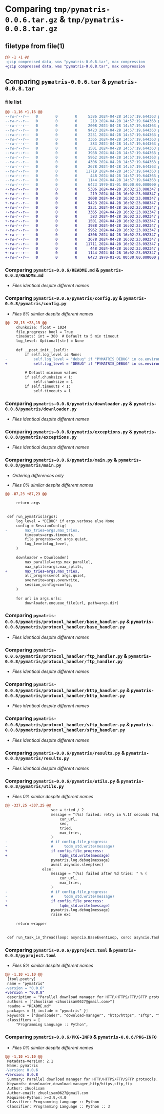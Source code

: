 # Comparing `tmp/pymatris-0.0.6.tar.gz` & `tmp/pymatris-0.0.8.tar.gz`

## filetype from file(1)

```diff
@@ -1 +1 @@
-gzip compressed data, was "pymatris-0.0.6.tar", max compression
+gzip compressed data, was "pymatris-0.0.8.tar", max compression
```

## Comparing `pymatris-0.0.6.tar` & `pymatris-0.0.8.tar`

### file list

```diff
@@ -1,16 +1,16 @@
--rw-r--r--   0        0        0     5386 2024-04-28 14:57:19.644363 pymatris-0.0.6/README.md
--rw-r--r--   0        0        0      219 2024-04-28 14:57:19.644363 pymatris-0.0.6/pymatris/__init__.py
--rw-r--r--   0        0        0     2008 2024-04-28 14:57:19.644363 pymatris-0.0.6/pymatris/config.py
--rw-r--r--   0        0        0     9423 2024-04-28 14:57:19.644363 pymatris-0.0.6/pymatris/downloader.py
--rw-r--r--   0        0        0     2231 2024-04-28 14:57:19.644363 pymatris-0.0.6/pymatris/exceptions.py
--rw-r--r--   0        0        0     3365 2024-04-28 14:57:19.644363 pymatris-0.0.6/pymatris/main.py
--rw-r--r--   0        0        0      383 2024-04-28 14:57:19.644363 pymatris-0.0.6/pymatris/protocol_handler/__init__.py
--rw-r--r--   0        0        0     1501 2024-04-28 14:57:19.644363 pymatris-0.0.6/pymatris/protocol_handler/base_handler.py
--rw-r--r--   0        0        0     3988 2024-04-28 14:57:19.644363 pymatris-0.0.6/pymatris/protocol_handler/ftp_handler.py
--rw-r--r--   0        0        0     5962 2024-04-28 14:57:19.644363 pymatris-0.0.6/pymatris/protocol_handler/http_handler.py
--rw-r--r--   0        0        0     4306 2024-04-28 14:57:19.644363 pymatris-0.0.6/pymatris/protocol_handler/sftp_handler.py
--rw-r--r--   0        0        0     2678 2024-04-28 14:57:19.644363 pymatris-0.0.6/pymatris/results.py
--rw-r--r--   0        0        0    11719 2024-04-28 14:57:19.644363 pymatris-0.0.6/pymatris/utils.py
--rw-r--r--   0        0        0      448 2024-04-28 14:57:19.644363 pymatris-0.0.6/pymatris/write_worker.py
--rw-r--r--   0        0        0     1144 2024-04-28 14:57:19.644363 pymatris-0.0.6/pyproject.toml
--rw-r--r--   0        0        0     6423 1970-01-01 00:00:00.000000 pymatris-0.0.6/PKG-INFO
+-rw-r--r--   0        0        0     5386 2024-04-28 16:02:23.088347 pymatris-0.0.8/README.md
+-rw-r--r--   0        0        0      219 2024-04-28 16:02:23.088347 pymatris-0.0.8/pymatris/__init__.py
+-rw-r--r--   0        0        0     2008 2024-04-28 16:02:23.088347 pymatris-0.0.8/pymatris/config.py
+-rw-r--r--   0        0        0     9423 2024-04-28 16:02:23.088347 pymatris-0.0.8/pymatris/downloader.py
+-rw-r--r--   0        0        0     2231 2024-04-28 16:02:23.092347 pymatris-0.0.8/pymatris/exceptions.py
+-rw-r--r--   0        0        0     3365 2024-04-28 16:02:23.092347 pymatris-0.0.8/pymatris/main.py
+-rw-r--r--   0        0        0      383 2024-04-28 16:02:23.092347 pymatris-0.0.8/pymatris/protocol_handler/__init__.py
+-rw-r--r--   0        0        0     1501 2024-04-28 16:02:23.092347 pymatris-0.0.8/pymatris/protocol_handler/base_handler.py
+-rw-r--r--   0        0        0     3988 2024-04-28 16:02:23.092347 pymatris-0.0.8/pymatris/protocol_handler/ftp_handler.py
+-rw-r--r--   0        0        0     5962 2024-04-28 16:02:23.092347 pymatris-0.0.8/pymatris/protocol_handler/http_handler.py
+-rw-r--r--   0        0        0     4306 2024-04-28 16:02:23.092347 pymatris-0.0.8/pymatris/protocol_handler/sftp_handler.py
+-rw-r--r--   0        0        0     2678 2024-04-28 16:02:23.092347 pymatris-0.0.8/pymatris/results.py
+-rw-r--r--   0        0        0    11711 2024-04-28 16:02:23.092347 pymatris-0.0.8/pymatris/utils.py
+-rw-r--r--   0        0        0      448 2024-04-28 16:02:23.092347 pymatris-0.0.8/pymatris/write_worker.py
+-rw-r--r--   0        0        0     1144 2024-04-28 16:02:23.092347 pymatris-0.0.8/pyproject.toml
+-rw-r--r--   0        0        0     6423 1970-01-01 00:00:00.000000 pymatris-0.0.8/PKG-INFO
```

### Comparing `pymatris-0.0.6/README.md` & `pymatris-0.0.8/README.md`

 * *Files identical despite different names*

### Comparing `pymatris-0.0.6/pymatris/config.py` & `pymatris-0.0.8/pymatris/config.py`

 * *Files 8% similar despite different names*

```diff
@@ -28,15 +28,15 @@
     chunksize: float = 1024
     file_progress: bool = True
     timeouts: int = 300  # Default to 5 min timeout
     log_level: Optional[str] = None
 
     def __post_init__(self):
         if self.log_level is None:
-            self.log_level = "debug" if "PYMATRIS_DEBUG" in os.environ else None
+            self.log_level = "DEBUG" if "PYMATRIS_DEBUG" in os.environ else None
 
         # Default minimum values
         if self.chunksize < 1:
             self.chunksize = 1
         if self.timeouts < 1:
             self.timeouts = 1
```

### Comparing `pymatris-0.0.6/pymatris/downloader.py` & `pymatris-0.0.8/pymatris/downloader.py`

 * *Files identical despite different names*

### Comparing `pymatris-0.0.6/pymatris/exceptions.py` & `pymatris-0.0.8/pymatris/exceptions.py`

 * *Files identical despite different names*

### Comparing `pymatris-0.0.6/pymatris/main.py` & `pymatris-0.0.8/pymatris/main.py`

 * *Ordering differences only*

 * *Files 0% similar despite different names*

```diff
@@ -87,23 +87,23 @@
 
     return args
 
 
 def run_pymatris(args):
     log_level = "DEBUG" if args.verbose else None
     config = SessionConfig(
-        max_tries=args.max_tries,
         timeouts=args.timeouts,
         file_progress=not args.quiet,
         log_level=log_level,
     )
 
     downloader = Downloader(
         max_parallel=args.max_parallel,
         max_splits=args.max_splits,
+        max_tries=args.max_tries,
         all_progress=not args.quiet,
         overwrite=args.overwrite,
         session_config=config,
     )
 
     for url in args.urls:
         downloader.enqueue_file(url, path=args.dir)
```

### Comparing `pymatris-0.0.6/pymatris/protocol_handler/base_handler.py` & `pymatris-0.0.8/pymatris/protocol_handler/base_handler.py`

 * *Files identical despite different names*

### Comparing `pymatris-0.0.6/pymatris/protocol_handler/ftp_handler.py` & `pymatris-0.0.8/pymatris/protocol_handler/ftp_handler.py`

 * *Files identical despite different names*

### Comparing `pymatris-0.0.6/pymatris/protocol_handler/http_handler.py` & `pymatris-0.0.8/pymatris/protocol_handler/http_handler.py`

 * *Files identical despite different names*

### Comparing `pymatris-0.0.6/pymatris/protocol_handler/sftp_handler.py` & `pymatris-0.0.8/pymatris/protocol_handler/sftp_handler.py`

 * *Files identical despite different names*

### Comparing `pymatris-0.0.6/pymatris/results.py` & `pymatris-0.0.8/pymatris/results.py`

 * *Files identical despite different names*

### Comparing `pymatris-0.0.6/pymatris/utils.py` & `pymatris-0.0.8/pymatris/utils.py`

 * *Files 0% similar despite different names*

```diff
@@ -337,25 +337,25 @@
                     sec = tried / 2
                     message = "(%s) failed: retry in %.1f seconds (%d/%d)" % (
                         cur_url,
                         sec,
                         tried,
                         max_tries,
                     )
-                    # if config.file_progress:
-                    #     tqdm_std.write(message)
+                    if config.file_progress:
+                        tqdm_std.write(message)
                     pymatris.log.debug(message)
                     await asyncio.sleep(sec)
                 else:
                     message = "(%s) failed after %d tries: " % (
                         cur_url,
                         max_tries,
                     )
-                    # if config.file_progress:
-                    #     tqdm_std.write(message)
+                    if config.file_progress:
+                        tqdm_std.write(message)
                     pymatris.log.debug(message)
                     raise exc
 
     return wrapper
 
 
 def run_task_in_thread(loop: asyncio.BaseEventLoop, coro: asyncio.Task):
```

### Comparing `pymatris-0.0.6/pyproject.toml` & `pymatris-0.0.8/pyproject.toml`

 * *Files 8% similar despite different names*

```diff
@@ -1,10 +1,10 @@
 [tool.poetry]
 name = "pymatris"
-version = "0.0.6"
+version = "0.0.8"
 description = "Parallel download manager for HTTP/HTTPS/FTP/SFTP protocols."
 authors = ["zhuolisam <zhuolisam0627@gmail.com>"]
 readme = "README.md"
 packages = [{ include = "pymatris" }]
 keywords = ["downloader", "download-manager", "http/https", "sftp", "ftp"]
 classifiers = [
     "Programming Language :: Python",
```

### Comparing `pymatris-0.0.6/PKG-INFO` & `pymatris-0.0.8/PKG-INFO`

 * *Files 0% similar despite different names*

```diff
@@ -1,10 +1,10 @@
 Metadata-Version: 2.1
 Name: pymatris
-Version: 0.0.6
+Version: 0.0.8
 Summary: Parallel download manager for HTTP/HTTPS/FTP/SFTP protocols.
 Keywords: downloader,download-manager,http/https,sftp,ftp
 Author: zhuolisam
 Author-email: zhuolisam0627@gmail.com
 Requires-Python: >=3.9,<4.0
 Classifier: Programming Language :: Python
 Classifier: Programming Language :: Python :: 3
```


